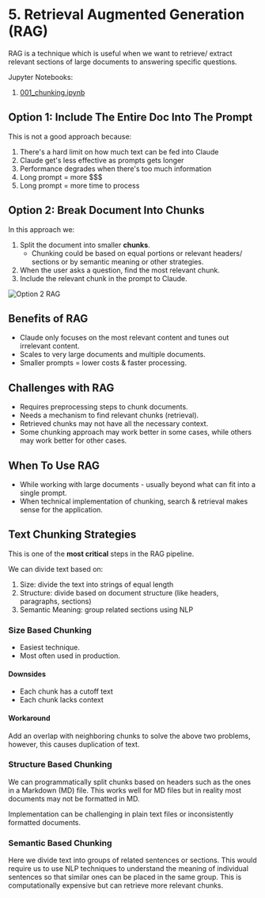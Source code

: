# 5. Retrieval Augmented Generation (RAG)

RAG is a technique which is useful when we want to retrieve/ extract relevant sections of large documents to answering specific questions. 

Jupyter Notebooks:
1. [001_chunking.ipynb](./notebooks/5-rag/001_chunking.ipynb)

## Option 1: Include The Entire Doc Into The Prompt 

This is not a good approach because:
1. There's a hard limit on how much text can be fed into Claude 
2. Claude get's less effective as prompts gets longer
3. Performance degrades when there's too much information
4. Long prompt = more $$$
5. Long prompt = more time to process

## Option 2: Break Document Into Chunks

In this approach we:
1. Split the document into smaller **chunks**.
   - Chunking could be based on equal portions or relevant headers/ sections or by semantic meaning or other strategies.
2. When the user asks a question, find the most relevant chunk.
3. Include the relevant chunk in the prompt to Claude.

![Option 2 RAG](https://everpath-course-content.s3-accelerate.amazonaws.com/instructor%2Fa46l9irobhg0f5webscixp0bs%2Fpublic%2F1748559475%2F09_-_001_-_Introducing_Retrieval_Augmented_Generation_09.1748559475445.png)

## Benefits of RAG

- Claude only focuses on the most relevant content and tunes out irrelevant content.
- Scales to very large documents and multiple documents.
- Smaller prompts = lower costs & faster processing.

## Challenges with RAG

- Requires preprocessing steps to chunk documents.
- Needs a mechanism to find relevant chunks (retrieval).
- Retrieved chunks may not have all the necessary context.
- Some chunking approach may work better in some cases, while others may work better for other cases. 

## When To Use RAG

- While working with large documents - usually beyond what can fit into a single prompt.
- When technical implementation of chunking, search & retrieval makes sense for the application.

## Text Chunking Strategies

This is one of the **most critical** steps in the RAG pipeline. 

We can divide text based on:
1. Size: divide the text into strings of equal length 
2. Structure: divide based on document structure (like headers, paragraphs, sections) 
3. Semantic Meaning: group related sections using NLP

### Size Based Chunking

- Easiest technique. 
- Most often used in production.

#### Downsides

- Each chunk has a cutoff text
- Each chunk lacks context

#### Workaround

Add an overlap with neighboring chunks to solve the above two problems, however, this causes duplication of text.

### Structure Based Chunking

We can programmatically split chunks based on headers such as the ones in a Markdown (MD) file. This works well for MD files but in reality most documents may not be formatted in MD.

Implementation can be challenging in plain text files or inconsistently formatted documents.

### Semantic Based Chunking

Here we divide text into groups of related sentences or sections. This would require us to use NLP techniques to understand the meaning of individual sentences so that similar ones can be placed in the same group. This is computationally expensive but can retrieve more relevant chunks.

